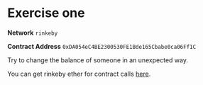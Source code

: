 # Exercise one

**Network** `rinkeby`

**Contract Address** `0xDA054eC4BE2300530FE1Bde165Cbabe0ca06Ff1C`

Try to change the balance of someone in an unexpected way.

You can get rinkeby ether for contract calls [here](https://faucet.rinkeby.io/).
